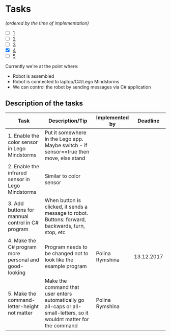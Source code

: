 # Tasks
*(ordered by the time of implementation)*

- [ ] [1](#description-of-the-tasks)
- [ ] [2](#description-of-the-tasks)
- [ ] [3](#description-of-the-tasks)
- [x] [4](#description-of-the-tasks)
- [ ] [5](#description-of-the-tasks)

Currently we're at the point where:
* Robot is assembled
* Robot is connected to laptop/C#/Lego Mindstorms
* We can control the robot by sending messages via C# application

## Description of the tasks

Task | Description/Tip | Implemented by | Deadline
----------|------| ------------|----------
1. Enable the color sensor in Lego Mindstorms | Put it somewhere in the Lego app. Maybe switch - if sensor==true then move, else stand | | 
2. Enable the infrared sensor in Lego Mindstorms | Similar to color sensor | | 
3. Add buttons for mannual control in C# program | When button is clicked, it sends a message to robot. Buttons: forward, backwards, turn, stop, etc | | 
4. Make the C# program more personal and good-looking | Program needs to be changed not to look like the example program | Polina Rymshina | 13.12.2017
5. Make the command-letter-height not matter | Make the command that user enters automatically go all-caps or all-small-letters, so it wouldnt matter for the command | Polina Rymshina | 

